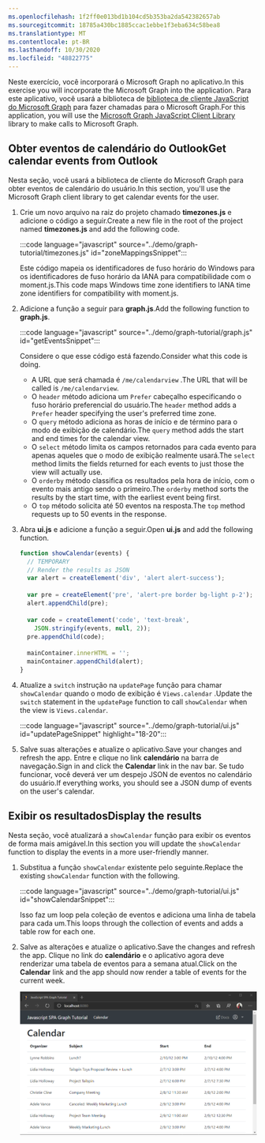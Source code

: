 ```yaml
---
ms.openlocfilehash: 1f2ff0e013bd1b104cd5b353ba2da542382657ab
ms.sourcegitcommit: 18785a430bc1885ccac1ebbe1f3eba634c58bea8
ms.translationtype: MT
ms.contentlocale: pt-BR
ms.lasthandoff: 10/30/2020
ms.locfileid: "48822775"
---
```

<!-- markdownlint-disable MD002 MD041 -->

<span data-ttu-id="b2a7a-101">Neste exercício, você incorporará o Microsoft Graph no aplicativo.</span><span class="sxs-lookup"><span data-stu-id="b2a7a-101">In this exercise you will incorporate the Microsoft Graph into the application.</span></span> <span data-ttu-id="b2a7a-102">Para este aplicativo, você usará a biblioteca de [biblioteca de cliente JavaScript do Microsoft Graph](https://github.com/microsoftgraph/msgraph-sdk-javascript) para fazer chamadas para o Microsoft Graph.</span><span class="sxs-lookup"><span data-stu-id="b2a7a-102">For this application, you will use the [Microsoft Graph JavaScript Client Library](https://github.com/microsoftgraph/msgraph-sdk-javascript) library to make calls to Microsoft Graph.</span></span>

## <a name="get-calendar-events-from-outlook"></a><span data-ttu-id="b2a7a-103">Obter eventos de calendário do Outlook</span><span class="sxs-lookup"><span data-stu-id="b2a7a-103">Get calendar events from Outlook</span></span>

<span data-ttu-id="b2a7a-104">Nesta seção, você usará a biblioteca de cliente do Microsoft Graph para obter eventos de calendário do usuário.</span><span class="sxs-lookup"><span data-stu-id="b2a7a-104">In this section, you'll use the Microsoft Graph client library to get calendar events for the user.</span></span>

1. <span data-ttu-id="b2a7a-105">Crie um novo arquivo na raiz do projeto chamado **timezones.js** e adicione o código a seguir.</span><span class="sxs-lookup"><span data-stu-id="b2a7a-105">Create a new file in the root of the project named **timezones.js** and add the following code.</span></span>

    :::code language="javascript" source="../demo/graph-tutorial/timezones.js" id="zoneMappingsSnippet":::

    <span data-ttu-id="b2a7a-106">Este código mapeia os identificadores de fuso horário do Windows para os identificadores de fuso horário da IANA para compatibilidade com o moment.js.</span><span class="sxs-lookup"><span data-stu-id="b2a7a-106">This code maps Windows time zone identifiers to IANA time zone identifiers for compatibility with moment.js.</span></span>

1. <span data-ttu-id="b2a7a-107">Adicione a função a seguir para **graph.js**.</span><span class="sxs-lookup"><span data-stu-id="b2a7a-107">Add the following function to **graph.js**.</span></span>

    :::code language="javascript" source="../demo/graph-tutorial/graph.js" id="getEventsSnippet":::

    <span data-ttu-id="b2a7a-108">Considere o que esse código está fazendo.</span><span class="sxs-lookup"><span data-stu-id="b2a7a-108">Consider what this code is doing.</span></span>

    - <span data-ttu-id="b2a7a-109">A URL que será chamada é `/me/calendarview` .</span><span class="sxs-lookup"><span data-stu-id="b2a7a-109">The URL that will be called is `/me/calendarview`.</span></span>
    - <span data-ttu-id="b2a7a-110">O `header` método adiciona um `Prefer` cabeçalho especificando o fuso horário preferencial do usuário.</span><span class="sxs-lookup"><span data-stu-id="b2a7a-110">The `header` method adds a `Prefer` header specifying the user's preferred time zone.</span></span>
    - <span data-ttu-id="b2a7a-111">O `query` método adiciona as horas de início e de término para o modo de exibição de calendário.</span><span class="sxs-lookup"><span data-stu-id="b2a7a-111">The `query` method adds the start and end times for the calendar view.</span></span>
    - <span data-ttu-id="b2a7a-112">O `select` método limita os campos retornados para cada evento para apenas aqueles que o modo de exibição realmente usará.</span><span class="sxs-lookup"><span data-stu-id="b2a7a-112">The `select` method limits the fields returned for each events to just those the view will actually use.</span></span>
    - <span data-ttu-id="b2a7a-113">O `orderby` método classifica os resultados pela hora de início, com o evento mais antigo sendo o primeiro.</span><span class="sxs-lookup"><span data-stu-id="b2a7a-113">The `orderby` method sorts the results by the start time, with the earliest event being first.</span></span>
    - <span data-ttu-id="b2a7a-114">O `top` método solicita até 50 eventos na resposta.</span><span class="sxs-lookup"><span data-stu-id="b2a7a-114">The `top` method requests up to 50 events in the response.</span></span>

1. <span data-ttu-id="b2a7a-115">Abra **ui.js** e adicione a função a seguir.</span><span class="sxs-lookup"><span data-stu-id="b2a7a-115">Open **ui.js** and add the following function.</span></span>

    ```javascript
    function showCalendar(events) {
      // TEMPORARY
      // Render the results as JSON
      var alert = createElement('div', 'alert alert-success');

      var pre = createElement('pre', 'alert-pre border bg-light p-2');
      alert.appendChild(pre);

      var code = createElement('code', 'text-break',
        JSON.stringify(events, null, 2));
      pre.appendChild(code);

      mainContainer.innerHTML = '';
      mainContainer.appendChild(alert);
    }
    ```

1. <span data-ttu-id="b2a7a-116">Atualize a `switch` instrução na `updatePage` função para chamar `showCalendar` quando o modo de exibição é `Views.calendar` .</span><span class="sxs-lookup"><span data-stu-id="b2a7a-116">Update the `switch` statement in the `updatePage` function to call `showCalendar` when the view is `Views.calendar`.</span></span>

    :::code language="javascript" source="../demo/graph-tutorial/ui.js" id="updatePageSnippet" highlight="18-20":::

1. <span data-ttu-id="b2a7a-117">Salve suas alterações e atualize o aplicativo.</span><span class="sxs-lookup"><span data-stu-id="b2a7a-117">Save your changes and refresh the app.</span></span> <span data-ttu-id="b2a7a-118">Entre e clique no link **calendário** na barra de navegação.</span><span class="sxs-lookup"><span data-stu-id="b2a7a-118">Sign in and click the **Calendar** link in the nav bar.</span></span> <span data-ttu-id="b2a7a-119">Se tudo funcionar, você deverá ver um despejo JSON de eventos no calendário do usuário.</span><span class="sxs-lookup"><span data-stu-id="b2a7a-119">If everything works, you should see a JSON dump of events on the user's calendar.</span></span>

## <a name="display-the-results"></a><span data-ttu-id="b2a7a-120">Exibir os resultados</span><span class="sxs-lookup"><span data-stu-id="b2a7a-120">Display the results</span></span>

<span data-ttu-id="b2a7a-121">Nesta seção, você atualizará a `showCalendar` função para exibir os eventos de forma mais amigável.</span><span class="sxs-lookup"><span data-stu-id="b2a7a-121">In this section you will update the `showCalendar` function to display the events in a more user-friendly manner.</span></span>

1. <span data-ttu-id="b2a7a-122">Substitua a função `showCalendar` existente pelo seguinte.</span><span class="sxs-lookup"><span data-stu-id="b2a7a-122">Replace the existing `showCalendar` function with the following.</span></span>

    :::code language="javascript" source="../demo/graph-tutorial/ui.js" id="showCalendarSnippet":::

    <span data-ttu-id="b2a7a-123">Isso faz um loop pela coleção de eventos e adiciona uma linha de tabela para cada um.</span><span class="sxs-lookup"><span data-stu-id="b2a7a-123">This loops through the collection of events and adds a table row for each one.</span></span>

1. <span data-ttu-id="b2a7a-124">Salve as alterações e atualize o aplicativo.</span><span class="sxs-lookup"><span data-stu-id="b2a7a-124">Save the changes and refresh the app.</span></span> <span data-ttu-id="b2a7a-125">Clique no link do **calendário** e o aplicativo agora deve renderizar uma tabela de eventos para a semana atual.</span><span class="sxs-lookup"><span data-stu-id="b2a7a-125">Click on the **Calendar** link and the app should now render a table of events for the current week.</span></span>

    ![Uma captura de tela da tabela de eventos](./images/calendar-list.png)

